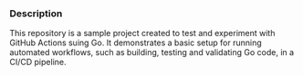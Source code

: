 ### Description

This repository is a sample project created to test and experiment with GitHub Actions suing Go. It demonstrates a basic setup for running automated workflows, such as building, testing and validating Go code, in a CI/CD pipeline.